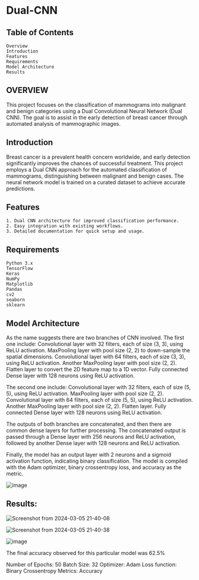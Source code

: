 # Dual-CNN

## Table of Contents
    Overview
    Introduction
    Features
    Requirements
    Model Architecture
    Results
## OVERVIEW
This project focuses on the classification of mammograms into malignant and benign categories using a Dual Convolutional Neural Network (Dual CNN). The goal is to assist in the early detection of breast cancer through automated analysis of mammographic images.


## Introduction
Breast cancer is a prevalent health concern worldwide, and early detection significantly improves the chances of successful treatment. This project employs a Dual CNN approach for the automated classification of mammograms, distinguishing between malignant and benign cases. The neural network model is trained on a curated dataset to achieve accurate predictions.

## Features

    1. Dual CNN architecture for improved classification performance.
    2. Easy integration with existing workflows.
    3. Detailed documentation for quick setup and usage.

## Requirements

    Python 3.x
    TensorFlow
    Keras
    NumPy
    Matplotlib
    Pandas
    cv2
    seaborn
    sklearn

## Model Architecture
As the name suggests there are two branches of CNN involved. 
The first one include:
    Convolutional layer with 32 filters, each of size (3, 3), using ReLU activation.
    MaxPooling layer with pool size (2, 2) to down-sample the spatial dimensions.
    Convolutional layer with 64 filters, each of size (3, 3), using ReLU activation.
    Another MaxPooling layer with pool size (2, 2).
    Flatten layer to convert the 2D feature map to a 1D vector.
    Fully connected Dense layer with 128 neurons using ReLU activation.

The second one include:
    Convolutional layer with 32 filters, each of size (5, 5), using ReLU activation.
    MaxPooling layer with pool size (2, 2).
    Convolutional layer with 64 filters, each of size (5, 5), using ReLU activation.
    Another MaxPooling layer with pool size (2, 2).
    Flatten layer.
    Fully connected Dense layer with 128 neurons using ReLU activation.


The outputs of both branches are concatenated, and then there are common dense layers for further processing. The concatenated output is passed through a Dense layer with 256 neurons and ReLU activation, followed by another Dense layer with 128 neurons and ReLU activation.

Finally, the model has an output layer with 2 neurons and a sigmoid activation function, indicating binary classification. The model is compiled with the Adam optimizer, binary crossentropy loss, and accuracy as the metric.

![image](https://github.com/Bhavana7370/Dual--CNN/assets/121118344/db20b1c2-b6b2-4afa-bb5d-5e8761356ff6)



## Results:

![Screenshot from 2024-03-05 21-40-08](https://github.com/Bhavana7370/Dual--CNN/assets/121118344/e6c49db6-94eb-4c9d-a17b-ec6c25013bcf)


![Screenshot from 2024-03-05 21-40-38](https://github.com/Bhavana7370/Dual--CNN/assets/121118344/9b6032bd-a132-49c1-b4db-450e278d5b67)

![image](https://github.com/Bhavana7370/Dual--CNN/assets/121118344/c81f98c1-7d69-47ff-9ec9-5c6a891b47a3)

The final accuracy observed for this particular model was 62.5% 


Number of Epochs: 50
Batch Size: 32
Optimizer: Adam
Loss function: Binary Crossentropy
Metrics: Accuracy

